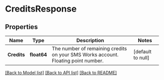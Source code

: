 # CreditsResponse

## Properties
Name | Type | Description | Notes
------------ | ------------- | ------------- | -------------
**Credits** | **float64** | The number of remaining credits on your SMS Works account. Floating point number. | [default to null]

[[Back to Model list]](../README.md#documentation-for-models) [[Back to API list]](../README.md#documentation-for-api-endpoints) [[Back to README]](../README.md)

